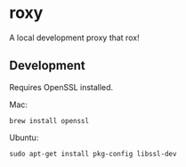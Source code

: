# roxy
A local development proxy that rox!

## Development

  Requires OpenSSL installed.

  Mac: 

    brew install openssl

  Ubuntu:

    sudo apt-get install pkg-config libssl-dev
